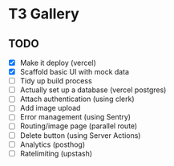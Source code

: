 # T3 Gallery

## TODO

- [x] Make it deploy (vercel)
- [x] Scaffold basic UI with mock data
- [ ] Tidy up build process
- [ ] Actually set up a database (vercel postgres)
- [ ] Attach authentication (using clerk)
- [ ] Add image upload
- [ ] Error management (using Sentry)
- [ ] Routing/image page (parallel route)
- [ ] Delete button (using Server Actions)
- [ ] Analytics (posthog)
- [ ] Ratelimiting (upstash)
